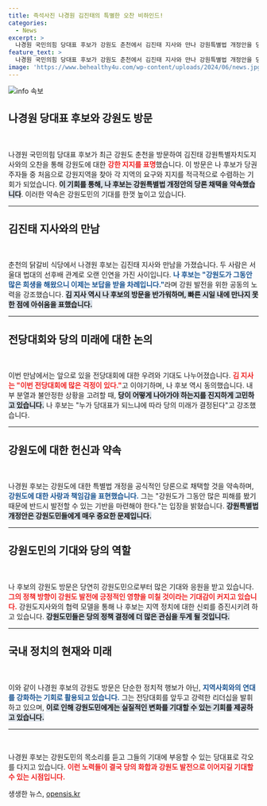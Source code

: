 ```yaml
---
title: 즉석사진 나경원 김진태의 특별한 오찬 비하인드!
categories:
  - News
excerpt: >
  나경원 국민의힘 당대표 후보가 강원도 춘천에서 김진태 지사와 만나 강원특별법 개정안을 당론으로 채택하겠다고 약속했다. 이들은 닭갈비 오찬을 즐기며 긴밀한 관계를 과시하고, 전당대회에 대한 우려와 다짐을 나누었다. 
feature_text: >
  나경원 국민의힘 당대표 후보가 강원도 춘천에서 김진태 지사와 만나 강원특별법 개정안을 당론으로 채택하겠다고 약속했다. 이들은 닭갈비 오찬을 즐기며 긴밀한 관계를 과시하고, 전당대회에 대한 우려와 다짐을 나누었다. 
image: 'https://www.behealthy4u.com/wp-content/uploads/2024/06/news.jpg'
---
```


<p><img src="https://www.behealthy4u.com/wp-content/uploads/2024/06/news.jpg" alt="info 속보" /></p>

<h2 data-ke-size="size26">나경원 당대표 후보와 강원도 방문</h2>

<p data-ke-size="size16">&nbsp;</p>

<p>나경원 국민의힘 당대표 후보가 최근 강원도 춘천을 방문하여 김진태 강원특별자치도지사와의 오찬을 통해 강원도에 대한 <b><span style="color: #ee2323;">강한 지지를 표명</span></b>했습니다. 이 방문은 나 후보가 당권 주자들 중 처음으로 강원지역을 찾아 각 지역의 요구와 지지를 적극적으로 수렴하는 기회가 되었습니다. <b><span style="background-color: #21538527;">이 기회를 통해, 나 후보는 강원특별법 개정안의 당론 채택을 약속했습니다</span></b>. 이러한 약속은 강원도민의 기대를 한껏 높이고 있습니다.</p>

<hr>

<h2 data-ke-size="size26">김진태 지사와의 만남</h2>

<p data-ke-size="size16">&nbsp;</p>

<p>춘천의 닭갈비 식당에서 나경원 후보는 김진태 지사와 만남을 가졌습니다. 두 사람은 서울대 법대의 선후배 관계로 오랜 인연을 가진 사이입니다. <b><span style="color: #1a5490;">나 후보는 "강원도가 그동안 많은 희생을 해왔으니 이제는 보답을 받을 차례입니다."</span></b>라며 강원 발전을 위한 공동의 노력을 강조했습니다. <b><span style="background-color: #21538527;">김 지사 역시 나 후보의 방문을 반가워하며, 빠른 시일 내에 만나지 못한 점에 아쉬움을 표했습니다.</span></b></p>

<hr>

<h2 data-ke-size="size26">전당대회와 당의 미래에 대한 논의</h2>

<p data-ke-size="size16">&nbsp;</p>

<p>이번 만남에서는 앞으로 있을 전당대회에 대한 우려와 기대도 나누어졌습니다. <b><span style="color: #ee2323;">김 지사는 "이번 전당대회에 많은 걱정이 있다."</span></b>고 이야기하며, 나 후보 역시 동의했습니다. 내부 분열과 불안정한 상황을 고려할 때, <b><span style="background-color: #21538527;">당이 어떻게 나아가야 하는지를 진지하게 고민하고 있습니다.</span></b> 나 후보는 "누가 당대표가 되느냐에 따라 당의 미래가 결정된다"고 강조했습니다.</p>

<hr>

<h2 data-ke-size="size26">강원도에 대한 헌신과 약속</h2>

<p data-ke-size="size16">&nbsp;</p>

<p>나경원 후보는 강원도에 대한 특별법 개정을 공식적인 당론으로 채택할 것을 약속하며, <b><span style="color: #1a5490;">강원도에 대한 사랑과 책임감을 표현했습니다.</span></b> 그는 "강원도가 그동안 많은 피해를 봤기 때문에 반드시 발전할 수 있는 기반을 마련해야 한다."는 입장을 밝혔습니다. <b><span style="background-color: #21538527;">강원특별법 개정안은 강원도민들에게 매우 중요한 문제입니다.</span></b></p>

<hr>

<h2 data-ke-size="size26">강원도민의 기대와 당의 역할</h2>

<p data-ke-size="size16">&nbsp;</p>

<p>나 후보의 강원도 방문은 당연히 강원도민으로부터 많은 기대와 응원을 받고 있습니다. <b><span style="color: #ee2323;">그의 정책 방향이 강원도 발전에 긍정적인 영향을 미칠 것이라는 기대감이 커지고 있습니다.</span></b> 강원도지사와의 협력 모델을 통해 나 후보는 지역 정치에 대한 신뢰를 증진시키려 하고 있습니다. <b><span style="background-color: #21538527;">강원도민들은 당의 정책 결정에 더 많은 관심을 두게 될 것입니다.</span></b></p>

<hr>

<h2 data-ke-size="size26">국내 정치의 현재와 미래</h2>

<p data-ke-size="size16">&nbsp;</p>

<p>이와 같이 나경원 후보의 강원도 방문은 단순한 정치적 행보가 아닌, <b><span style="color: #1a5490;">지역사회와의 연대를 강화하는 기회로 활용되고 있습니다.</span></b> 그는 전당대회를 앞두고 강력한 리더십을 발휘하고 있으며, <b><span style="background-color: #21538527;">이로 인해 강원도민에게는 실질적인 변화를 기대할 수 있는 기회를 제공하고 있습니다.</span></b></p>

<hr>

<p data-ke-size="size16">&nbsp;</p>

<p>나경원 후보는 강원도민의 목소리를 듣고 그들의 기대에 부응할 수 있는 당대표로 각오를 다지고 있습니다. <b><span style="color: #ee2323;">이런 노력들이 결국 당의 화합과 강원도 발전으로 이어지길 기대할 수 있는 시점입니다.</span></b></p>
생생한 뉴스, <a href="https://opensis.kr" rel="dofollow">opensis.kr</a>


